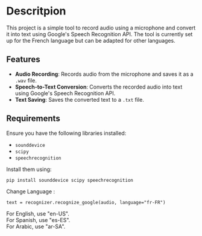 # Descritpion 

This project is a simple tool to record audio using a microphone and convert it into text using Google's Speech Recognition API. 
The tool is currently set up for the French language but can be adapted for other languages.


## Features
- **Audio Recording**: Records audio from the microphone and saves it as a `.wav` file.
- **Speech-to-Text Conversion**: Converts the recorded audio into text using Google's Speech Recognition API.
- **Text Saving**: Saves the converted text to a `.txt` file.

## Requirements
Ensure you have the following libraries installed:
- `sounddevice`
- `scipy`
- `speechrecognition`

Install them using:
```bash
pip install sounddevice scipy speechrecognition  
```

Change Language :
```
text = recognizer.recognize_google(audio, language="fr-FR")
```
For English, use "en-US". <br>
For Spanish, use "es-ES".<br>
For Arabic, use "ar-SA".
